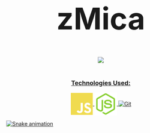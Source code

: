 <h1 align="center" style="font-size: 80px">zMica</h1> 
  
 <div align="center"> 
  <a href="https://github.com/zMica"> 
  <img height="170em" src="https://github-readme-stats.vercel.app/api?username=zMica&show_icons=true&theme=dark&include_all_commits=true&count_private=true"/> 
 </div>

 <div align="center" style="display: inline_block; margin: auto;"><br>
  <h3>Technologies Used:</h3>
  <img align="center" alt="Js" height="60" width="60" src="https://raw.githubusercontent.com/devicons/devicon/master/icons/javascript/javascript-plain.svg">
  <img align="center" alt="NodeJs" height="60" width="60" src="https://raw.githubusercontent.com/devicons/devicon/master/icons/nodejs/nodejs-plain.svg">
  <img align="center" alt="Git" height="60" width="60" src="https://raw.githubusercontent.com/jmnote/z-icons/master/svg/git.svg">
 </div>

 ![Snake animation](https://github.com/uVictorX/uVictorX/blob/output/github-contribution-grid-snake.svg)